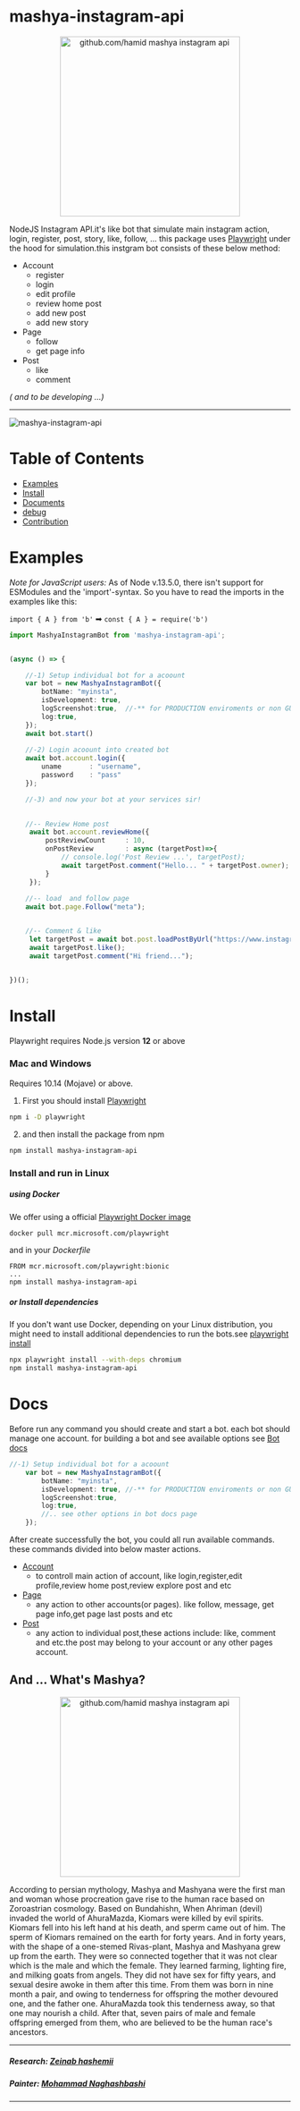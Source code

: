 # mashya-instagram-api
<p align="center">
<a href="#And ... What's Mashya?"><img width="322" align="center" alt=" github.com/hamid  mashya instagram api" src="https://user-images.githubusercontent.com/1645233/165082744-c247ad88-a223-4ff1-96af-b0d1fbfd12f2.png"></a>
  </p>

 NodeJS Instagram API.it's like bot that simulate main instagram action, login, register, post, story, like, follow, ...
 this package uses [Playwright](https://playwright.dev/docs/library) under the hood for simulation.this instgram bot consists of these below method:
 - Account
   - register
   - login
   - edit profile
   - review home post
   - add new post
   - add new story
 - Page
   - follow
   - get page info
 - Post
   - like
   - comment
   
   

*( and to be developing ...)*

---
![mashya-instagram-api](https://user-images.githubusercontent.com/1645233/165092167-acce8887-b5d5-4156-8cd5-4e09278f1243.gif)




# Table of Contents
- [Examples](#examples)
- [Install](#install)
- [Documents](#Docs)
- [debug](#examples)
- [Contribution](#contribution)



# Examples

_Note for JavaScript users:_
As of Node v.13.5.0, there isn't support for ESModules and the 'import'-syntax.
So you have to read the imports in the examples like this:

`import { A } from 'b'` ➡ `const { A } = require('b')`

```typescript
import MashyaInstagramBot from 'mashya-instagram-api';


(async () => {

    //-1) Setup individual bot for a acoount
    var bot = new MashyaInstagramBot({
        botName: "myinsta",
        isDevelopment: true,
        logScreenshot:true,  //-** for PRODUCTION enviroments or non GUI os , you should set this options `true`
        log:true,
    });
    await bot.start()
    
    //-2) Login acoount into created bot
    await bot.account.login({
        uname       : "username",
        password    : "pass"
    });

    //-3) and now your bot at your services sir!
    

    //-- Review Home post
     await bot.account.reviewHome({
         postReviewCount     : 10,
         onPostReview        : async (targetPost)=>{
             // console.log('Post Review ...', targetPost);
             await targetPost.comment("Hello... " + targetPost.owner);
         }
     });
     
    //-- load  and follow page
    await bot.page.Follow("meta");


    //-- Comment & like
     let targetPost = await bot.post.loadPostByUrl("https://www.instagram.com/p/CVTtCZotdJX/");
     await targetPost.like();
     await targetPost.comment("Hi friend...");


})();

```

# Install
Playwright requires Node.js version **12** or above
### Mac and Windows
Requires 10.14 (Mojave) or above.
1) First you should install [Playwright](https://playwright.dev/docs/library)
```sh
npm i -D playwright
```
2) and then install the package from npm

```
npm install mashya-instagram-api
```

### Install and run in Linux
##### using Docker
We offer using a official [Playwright Docker image](https://hub.docker.com/_/microsoft-playwright)
```sh
docker pull mcr.microsoft.com/playwright
```
and in your *Dockerfile* 
```Containerfile
FROM mcr.microsoft.com/playwright:bionic
...
npm install mashya-instagram-api
```
##### or Install dependencies
If you don't want use Docker, depending on your Linux distribution, you might need to install additional dependencies to run the bots.see [playwright install](https://playwright.dev/docs/library#linux)
```sh
npx playwright install --with-deps chromium
npm install mashya-instagram-api
```



# Docs
Before run any command you should create and start a bot. each bot should manage one account. for building a bot and see available options see [Bot docs](docs)
```typescript
//-1) Setup individual bot for a acoount
    var bot = new MashyaInstagramBot({
        botName: "myinsta",
        isDevelopment: true, //-** for PRODUCTION enviroments or non GUI os , you should set this options `true`
        logScreenshot:true, 
        log:true,
        //.. see other options in bot docs page
    });
```

After create successfully the bot, you could all run available commands. these commands divided into below master actions.
- [Account](docs/account)
  - to controll main action of account, like login,register,edit profile,review home post,review explore post and etc
- [Page](docks/page)
  - any action to other accounts(or pages). like follow, message, get page info,get page last posts and etc
- [Post](docks/post)
  - any action to individual post,these actions include: like, comment and etc.the post may belong to your account or any other pages account.




## And ... What's Mashya?

<p align="center">
<img width="322" align="center" alt=" github.com/hamid  mashya instagram api" src="https://user-images.githubusercontent.com/1645233/165082744-c247ad88-a223-4ff1-96af-b0d1fbfd12f2.png"></p>
According to persian mythology, Mashya and Mashyana were the first man and woman whose procreation gave rise to the human race based on Zoroastrian cosmology.
Based on Bundahishn, When Ahriman (devil) invaded the world of AhuraMazda, Kiomars were killed by evil spirits.
Kiomars fell into his left hand at his death, and sperm came out of him. The sperm of Kiomars remained on the earth for forty years. And in forty years, with the shape of a one-stemed Rivas-plant, Mashya and Mashyana grew up from the earth. They were so connected together that it was not clear which is the male and which the female. They learned farming, lighting fire, and milking goats from angels.
They did not have sex for fifty years, and sexual desire awoke in them after this time. From them was born in nine month a pair, and owing to tenderness for offspring the mother devoured one, and the father one.
AhuraMazda took this tenderness away, so that one may nourish a child. After that, seven pairs of male and female offspring emerged from them, who are believed to be the human race's ancestors.

-------
##### Research: [Zeinab hashemii](https://www.instagram.com/zeinab_hashemii)
##### Painter: [Mohammad Naghashbashi](https://www.instagram.com/mo.rasoulipour)
-------
